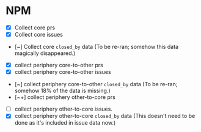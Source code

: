 

# NPM

- [x] Collect core prs
- [x] Collect core issues
- [~] Collect core ``closed_by`` data (To be re-ran; somehow this data magically disappeared.)
- [x] collect periphery core-to-other prs
- [x] collect periphery core-to-other issues
- [~] collect periphery core-to-other ``closed_by`` data (To be re-ran; somehow 18% of the data is missing.)
- [~+] collect periphery other-to-core prs
- [ ] collect periphery other-to-core issues.
- [x] collect periphery other-to-core ``closed_by`` data (This doesn't need to be done as it's included in issue data now.)
